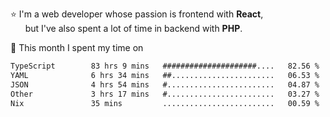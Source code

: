 ⭐ I'm a web developer whose passion is frontend with <b>React</b>,<br/>
&nbsp; &nbsp; &nbsp; but I've also spent a lot of time in backend with <b>PHP</b>.

📅 This month I spent my time on

<!--START_SECTION:waka-->

```txt
TypeScript        83 hrs 9 mins   #####################....   82.56 %
YAML              6 hrs 34 mins   ##.......................   06.53 %
JSON              4 hrs 54 mins   #........................   04.87 %
Other             3 hrs 17 mins   #........................   03.27 %
Nix               35 mins         .........................   00.59 %
```

<!--END_SECTION:waka-->
